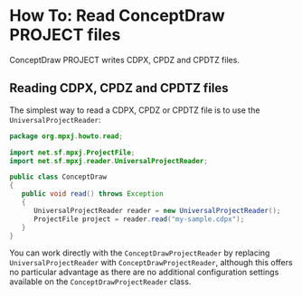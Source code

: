 # How To: Read ConceptDraw PROJECT files
ConceptDraw PROJECT writes CDPX, CPDZ and CPDTZ files.

## Reading  CDPX, CPDZ and CPDTZ files
The simplest way to read a  CDPX, CPDZ or CPDTZ file is to use the
`UniversalProjectReader`:

```java
package org.mpxj.howto.read;

import net.sf.mpxj.ProjectFile;
import net.sf.mpxj.reader.UniversalProjectReader;

public class ConceptDraw
{
   public void read() throws Exception
   {
      UniversalProjectReader reader = new UniversalProjectReader();
      ProjectFile project = reader.read("my-sample.cdpx");
   }
}
```

You can work directly with the `ConceptDrawProjectReader` by replacing
`UniversalProjectReader` with `ConceptDrawProjectReader`, although this offers
no particular advantage as there are no additional configuration settings
available on the `ConceptDrawProjectReader` class.
